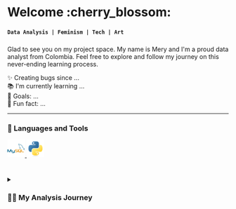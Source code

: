 <h1 align="left">Welcome :cherry_blossom: </h1>

**`Data Analysis | Feminism | Tech | Art`**

###

<p align="left">Glad to see you on my project space. My name is Mery and I'm a proud data analyst from Colombia. Feel free to explore and follow my journey on this never-ending learning process. </p>
<p align="left">✨ Creating bugs since ...<br>📚 I'm currently learning ...<br>🎯 Goals: ...<br>🎲 Fun fact: ...</p>

---

### <h3 align="left">🧰 Languages and Tools</h3>
<p align="left"> <a href="https://www.mysql.com/" target="_blank" rel="noreferrer"> <img src="https://raw.githubusercontent.com/devicons/devicon/master/icons/mysql/mysql-original-wordmark.svg" alt="mysql" width="40" height="40"/> </a> <a href="https://www.python.org" target="_blank" rel="noreferrer"> <img src="https://raw.githubusercontent.com/devicons/devicon/master/icons/python/python-original.svg" alt="python" width="40" height="40"/> </a> </p>

# 

###
<details>
 <summary><h3>👨‍💻 My Analysis Journey</h3></summary>






